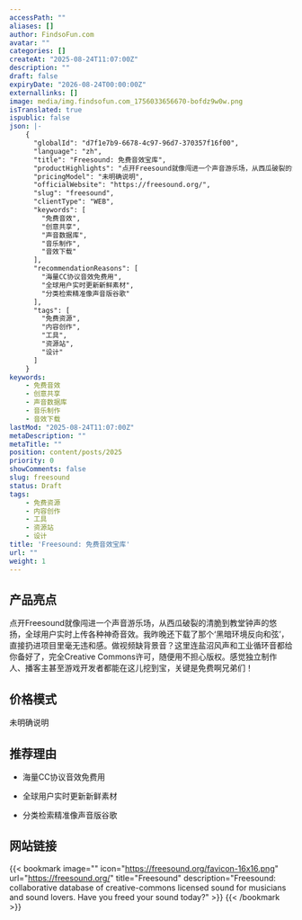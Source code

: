 ```yaml
---
accessPath: ""
aliases: []
author: FindsoFun.com
avatar: ""
categories: []
createAt: "2025-08-24T11:07:00Z"
description: ""
draft: false
expiryDate: "2026-08-24T00:00:00Z"
externallinks: []
image: media/img.findsofun.com_1756033656670-bofdz9w0w.png
isTranslated: true
ispublic: false
json: |-
    {
      "globalId": "d7f1e7b9-6678-4c97-96d7-370357f16f00",
      "language": "zh",
      "title": "Freesound: 免费音效宝库",
      "productHighlights": "点开Freesound就像闯进一个声音游乐场，从西瓜破裂的清脆到教堂钟声的悠扬，全球用户实时上传各种神奇音效。我昨晚还下载了那个‘黑暗环境反向和弦’，直接扔进项目里毫无违和感。做视频缺背景音？这里连盐沼风声和工业循环音都给你备好了，完全Creative Commons许可，随便用不担心版权。感觉独立制作人、播客主甚至游戏开发者都能在这儿挖到宝，关键是免费啊兄弟们！",
      "pricingModel": "未明确说明",
      "officialWebsite": "https://freesound.org/",
      "slug": "freesound",
      "clientType": "WEB",
      "keywords": [
        "免费音效",
        "创意共享",
        "声音数据库",
        "音乐制作",
        "音效下载"
      ],
      "recommendationReasons": [
        "海量CC协议音效免费用",
        "全球用户实时更新新鲜素材",
        "分类检索精准像声音版谷歌"
      ],
      "tags": [
        "免费资源",
        "内容创作",
        "工具",
        "资源站",
        "设计"
      ]
    }
keywords:
    - 免费音效
    - 创意共享
    - 声音数据库
    - 音乐制作
    - 音效下载
lastMod: "2025-08-24T11:07:00Z"
metaDescription: ""
metaTitle: ""
position: content/posts/2025
priority: 0
showComments: false
slug: freesound
status: Draft
tags:
    - 免费资源
    - 内容创作
    - 工具
    - 资源站
    - 设计
title: 'Freesound: 免费音效宝库'
url: ""
weight: 1
---
```

## 产品亮点
点开Freesound就像闯进一个声音游乐场，从西瓜破裂的清脆到教堂钟声的悠扬，全球用户实时上传各种神奇音效。我昨晚还下载了那个‘黑暗环境反向和弦’，直接扔进项目里毫无违和感。做视频缺背景音？这里连盐沼风声和工业循环音都给你备好了，完全Creative Commons许可，随便用不担心版权。感觉独立制作人、播客主甚至游戏开发者都能在这儿挖到宝，关键是免费啊兄弟们！

## 价格模式
<!--more-->未明确说明

## 推荐理由
- 海量CC协议音效免费用

- 全球用户实时更新新鲜素材

- 分类检索精准像声音版谷歌

## 网站链接
{{< bookmark image="<no value>" icon="https://freesound.org/favicon-16x16.png" url="https://freesound.org/" title="Freesound" description="Freesound: collaborative database of creative-commons licensed sound for musicians and sound lovers. Have you freed your sound today?" >}}
{{< /bookmark >}}

